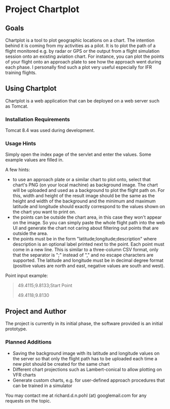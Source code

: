 Project Chartplot
=================

Goals
-----
Chartplot is a tool to plot geographic locations on a chart. The intention behind it is coming from my activities as a pilot. 
It is to plot the path of a flight monitored e.g. by radar or GPS or the output from a flight simulation session
onto an existing aviation chart. For instance, you can plot the points of your flight onto an approach plate to see how the
approach went during each phase. I personally find such a plot very useful especially for IFR training flights.

Using Chartplot
--------------------
Chartplot is a web application that can be deployed on a web server such as Tomcat. 

### Installation Requirements

Tomcat 8.4 was used during development.

### Usage Hints

Simply open the index page of the servlet and enter the values. Some example values are filled in.

A few hints:
+ to use an approach plate or a similar chart to plot onto, select that chart's PNG (on your local machine) as background image.
  The chart will be uploaded and used as a background to plot the flight path on. For this, width and height of the result image
  should be the same as the height and width of the background and the minimum and maximum latitude and longitude should exactly
  correspond to the values shown on the chart you want to print on.
+ the points can be outside the chart area, in this case they won't appear on the image. So you can simply paste the whole flight 
  path into the web UI and generate the chart not caring about filtering out points that are outside the area.
+ the points must be in the form "latitude;longitude;description" where description is an optional label printed next to the point.
  Each point must come in a new line. This is similar to a three-column CSV format, only that the separator is ";" instead of "," and no
  escape characters are supported. The latitude and longitude must be in decimal degree format (positive values are north and east, negative values are south and west).
  
Point input example:
> 49.4115;9.8133;Start Point
>
> 49.4118;9.8130
  
Project and Author
------------------
The project is currently in its initial phase, the software provided is an initial prototype.

### Planned Additions
+ Saving the background image with its latitude and longitude values on the server so that only the flight path has to be
uploaded each time a new plot should be created for the same chart
+ Different chart projections such as Lambert-conical to allow plotting on VFR charts
+ Generate custom charts, e.g. for user-defined approach procedures that can be trained in a simulator

You may contact me at richard.d.n.pohl (at) googlemail.com for any requests on the topic.
